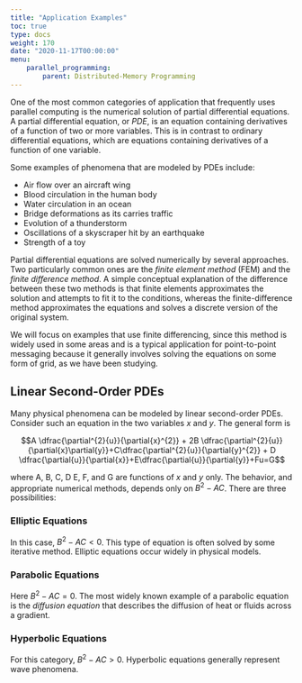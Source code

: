 ```yaml
---
title: "Application Examples"
toc: true
type: docs
weight: 170
date: "2020-11-17T00:00:00"
menu:
    parallel_programming:
        parent: Distributed-Memory Programming
---
```


One of the most common categories of application that frequently uses parallel computing is the numerical solution of partial differential equations. A partial differential equation, or _PDE_, is an equation containing derivatives of a function of two or more variables.  This is in contrast to ordinary differential equations, which are equations containing derivatives of a function of one variable.

Some examples of phenomena that are modeled by PDEs include:
* Air flow over an aircraft wing
* Blood circulation in the human body
* Water circulation in an ocean
* Bridge deformations as its carries traffic
* Evolution of a thunderstorm
* Oscillations of a skyscraper hit by an earthquake
* Strength of a toy

Partial differential equations are solved numerically by several approaches.  Two particularly common ones are the _finite element method_ (FEM) and the _finite difference method_. A simple conceptual explanation of the difference between these two methods is that finite elements approximates the solution and attempts to fit it to the conditions, whereas the finite-difference method approximates the equations and solves a discrete version of the original system.

We will focus on examples that use finite differencing, since this method is widely used in some areas and is a typical application for point-to-point messaging because it generally involves solving the equations on some form of grid, as we have been studying.

## Linear Second-Order PDEs

Many physical phenomena can be modeled by linear second-order PDEs. Consider such an equation in the two variables $x$ and $y$.  The general form is

$$A \dfrac{\partial^{2}{u}}{\partial{x}^{2}} + 2B \dfrac{\partial^{2}{u}}{\partial{x}\partial{y}}+C\dfrac{\partial^{2}{u}}{\partial{y}^{2}} + D \dfrac{\partial{u}}{\partial{x}}+E\dfrac{\partial{u}}{\partial{y}}+Fu=G$$

where A, B, C, D E, F, and G are functions of $x$ and $y$ only. The behavior, and appropriate numerical methods, depends only on $B^2-AC$. There are three possibilities:

### Elliptic Equations

In this case, $B^2-AC \lt 0$. This type of equation is often solved by some iterative method.  Elliptic equations occur widely in physical models.

### Parabolic Equations

Here $B^2-AC = 0$. The most widely known example of a parabolic equation is the _diffusion equation_ that describes the diffusion of heat or fluids across a gradient.

### Hyperbolic Equations

For this category, $B^2-AC \gt 0$.  Hyperbolic equations generally represent wave phenomena. 
